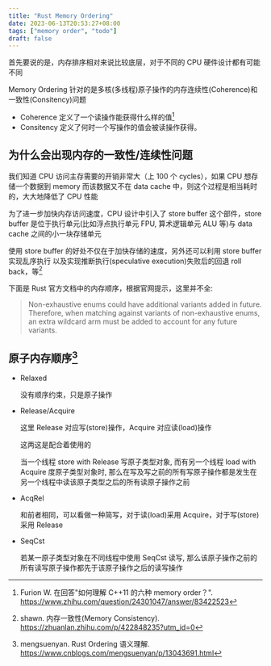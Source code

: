 ```yaml
---
title: "Rust Memory Ordering"
date: 2023-06-13T20:53:27+08:00
tags: ["memory order", "todo"]
draft: false
---
```


首先要说的是，内存排序相对来说比较底层，对于不同的 CPU 硬件设计都有可能不同

Memory Ordering 针对的是多核(多线程)原子操作的内存连续性(Coherence)和一致性(Consitency)问题

- Coherence 定义了一个读操作能获得什么样的值[^1]
- Consitency 定义了何时一个写操作的值会被读操作获得。

<!--more-->

## 为什么会出现内存的一致性/连续性问题

我们知道 CPU 访问主存需要的开销非常大（上 100 个 cycles），如果 CPU 想存储一个数据到
memory 而该数据又不在 data cache 中，则这个过程是相当耗时的，大大地降低了 CPU 性能

为了进一步加快内存访问速度，CPU 设计中引入了 store buffer 这个部件，store
buffer 是位于执行单元(比如浮点执行单元 FPU, 算术逻辑单元 ALU 等)与 data cache
之间的小一块存储单元

使用 store buffer 的好处不仅在于加快存储的速度，另外还可以利用 store buffer 实现乱序执行
以及实现推断执行(speculative execution)失败后的回退 roll back，等[^2]

下面是 Rust 官方文档中的内存顺序，根据官网提示，这里并不全:

> Non-exhaustive enums could have additional variants added in future.
> Therefore, when matching against variants of non-exhaustive enums, an extra
> wildcard arm must be added to account for any future variants.

## 原子内存顺序[^3]

- Relaxed

  没有顺序约束，只是原子操作

- Release/Acquire

  这里 Release 对应写(store)操作，Acquire 对应读(load)操作

  这两这是配合着使用的

  当一个线程 store with Release 写原子类型对象, 而有另一个线程 load with Acquire 度原子类型对象时,
  那么在写及写之前的所有写原子操作都是发生在另一个线程中读该原子类型之后的所有读原子操作之前

- AcqRel

  和前者相同，可以看做一种简写，对于读(load)采用 Acquire，对于写(store)采用 Release

- SeqCst

  若某一原子类型对象在不同线程中使用 SeqCst 读写, 那么该原子操作之前的所有读写原子操作都先于该原子操作之后的读写操作

[^1]: Furion W. 在回答"如何理解 C++11 的六种 memory order？". https://www.zhihu.com/question/24301047/answer/83422523
[^2]: shawn. 内存一致性(Memory Consistency). https://zhuanlan.zhihu.com/p/422848235?utm_id=0
[^3]: mengsuenyan. Rust Ordering 语义理解. https://www.cnblogs.com/mengsuenyan/p/13043691.html
